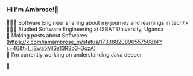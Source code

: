 ### Hi I'm Ambrose!👋

👨🏽‍💻 Software Engineer sharing about my journey and learnings in tech/>
👨🏽‍🎓 Studied Software Engineering at ISBAT University, Uganda<br/>
🎨 Making posts about Softwares (https://x.com/iamambrose_m/status/1733882089655750814?s=46&t=l_jSwa5MlSs13R2p3-GozA)</br>
🔭 I'm currently working on understanding Java deeper<br/>
 
📧